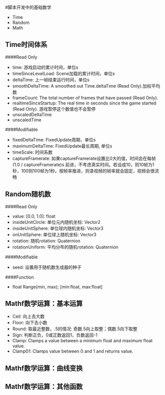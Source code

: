 #脚本开发中的基础数学

* Time
* Random
* Math

Time时间体系
---
####Read Only
* time:  游戏启动的累计时间，单位s
* timeSinceLevelLoad:  Scene加载的累计时间，单位s
* deltaTime:  上一帧结束运行时间，单位s
* smoothDeltaTime:  A smoothed out Time.deltaTime (Read Only).加权平均数
* frameCount:  The total number of frames that have passed (Read Only).
* realtimeSinceStartup:  The real time in seconds since the game started (Read Only). 游戏暂停这个数值也不会暂停
* unscaledDeltaTime
* unscaledTime

####Modifiable
* fixedDeltaTime:  FixedUpdate周期，单位s
* maximumDeltaTime:  FixedUpdate最长周期, 单位s
* timeScale:  时间系数
* captureFramerate:  如果captureFramerate设置比0大的值，时间会在每帧 (1.0 / captureFramerate)s 前进，不考虑真实时间。若设成10，则10帧为1秒，100则100帧为1秒。按帧率推进，则录视频的帧率就会固定，视频会很流畅


Random随机数
---
####Read Only
* value:  [0.0, 1.0]: float
* insideUnitCircle:  单位元内随机坐标: Vector2
* insideUnitSphere:  单位球内随机坐标: Vector3
* onUnitSphere:  单位球上随机坐标: Vector3
* rotation:  随机rotation: Quaternion
* rotationUniform:  平均分布的随机rotation: Quaternion

####Modifiable
* seed:  设置用于随机数生成器的种子

####Function
* float Range(min, max); [min:float, max:float]


Mathf数学运算：基本运算
---
* Ceil:  向上去大数
* Floor:  向下去小数
* Round:  取最近整数，.5的情况: 奇数.5向上取整；偶数.5向下取整
* Sign:  判断正负，0或正数返回1，负数返回-1
* Clamp:  Clamps a value between a minimum float and maximum float value.
* Clamp01:  Clamps value between 0 and 1 and returns value.


Mathf数学运算：曲线变换
---


Mathf数学运算：其他函数
---
